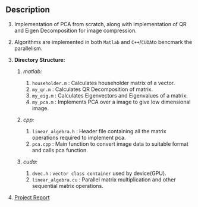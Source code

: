 ## Description ##

1. Implementation of PCA from scratch, along with implementation of QR and Eigen Decomposition for image compression.
2. Algorithms are implemented in both `Matlab` and `C++`/`CUDA`to bencmark the parallelism.

2. **Directory Structure:**
	1. *matlab:*
		1. `householder.m` : Calculates householder matrix of a vector.
		2. `my_qr.m` : Calculates QR Decomposition of matrix.
		3. `my_eig.m` : Calculates Eigenvectors and Eigenvalues of a matrix.
		4. `my_pca.m` : Implements PCA over a image to give low dimensional image.

	2. *cpp:*
		1. `linear_algebra.h` : Header file containing all the matrix operations required to implement pca.
		2. `pca.cpp` : Main function to convert image data to suitable format and calls pca function. 

	3. *cuda:*
		1. `dvec.h` : `vector class container` used by device(GPU).
		2.  `linear_algebra.cu` : Parallel matrix multiplication and other sequential matrix operations.

3. [Project Report](https://github.com/UditSinghParihar/Parallel_Computing_Solutions/blob/master/pca/results/pca_slides.pdf)